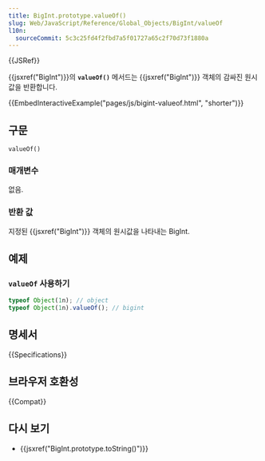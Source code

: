 ```yaml
---
title: BigInt.prototype.valueOf()
slug: Web/JavaScript/Reference/Global_Objects/BigInt/valueOf
l10n:
  sourceCommit: 5c3c25fd4f2fbd7a5f01727a65c2f70d73f1880a
---
```


{{JSRef}}

{{jsxref("BigInt")}}의 **`valueOf()`** 메서드는 {{jsxref("BigInt")}} 객체의 감싸진  원시값을 반환합니다.

{{EmbedInteractiveExample("pages/js/bigint-valueof.html", "shorter")}}

## 구문

```js-nolint
valueOf()
```

### 매개변수

없음.

### 반환 값

지정된 {{jsxref("BigInt")}} 객체의 원시값을 나타내는 BigInt.

## 예제

### `valueOf` 사용하기

```js
typeof Object(1n); // object
typeof Object(1n).valueOf(); // bigint
```

## 명세서

{{Specifications}}

## 브라우저 호환성

{{Compat}}

## 다시 보기

- {{jsxref("BigInt.prototype.toString()")}}
